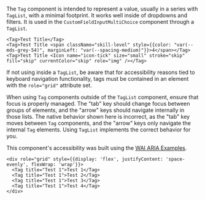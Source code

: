 The `Tag` component is intended to represent a value, usually in a series with `TagList`, with a minimal footprint. It works well inside of dropdowns and filters. It is used in the `CustomFieldInputMultiChoice` component through a `TagList`.

```
<Tag>Test Title</Tag>
<Tag>Test Title <span className="skill-level" style={{color: "var(--mds-grey-54)", marginLeft: "var(--spacing-medium)"}}>4</span></Tag>
<Tag>Test Title <Icon name="icon-tick" size="small" stroke="skip" fill="skip" currentColor="skip" role="img" /></Tag>
```

If not using inside a `TagList`, be aware that for accessibility reasons tied to keyboard navigation functionality, tags must be contained in an element with the `role="grid"` attribute set.

When using `Tag` components outside of the `TagList` component, ensure that focus is properly managed. The "tab" key should change focus between groups of elements, and the "arrow" keys should navigate internally in those lists. The native behavior shown here is incorrect, as the "tab" key moves between `Tag` components, and the "arrow" keys only navigate the internal `Tag` elements. Using `TagList` implements the correct behavior for you.

This component's accessibility was built using the [WAI ARIA Examples](https://www.w3.org/TR/wai-aria-practices-1.1/examples/grid/LayoutGrids.html#ex2_label).

```
<div role="grid" style={{display: 'flex', justifyContent: 'space-evenly', flexWrap: 'wrap'}}>
  <Tag title="Test 1">Test 1</Tag>
  <Tag title="Test 1">Test 2</Tag>
  <Tag title="Test 1">Test 3</Tag>
  <Tag title="Test 1">Test 4</Tag>
</div>
```
